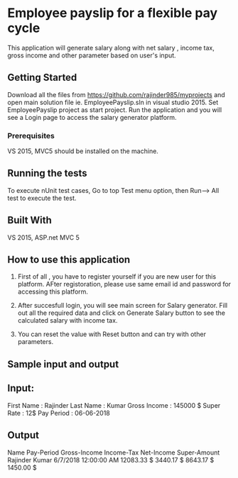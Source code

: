 # Employee payslip for a flexible pay cycle
This application will generate salary along with net salary , income tax, gross income and other parameter based on user's input.

## Getting Started

Download all the files from https://github.com/rajinder985/myprojects and open main solution file ie. EmployeePayslip.sln in visual studio 2015. Set EmployeePayslip project as start project. Run the application and you will see a Login page to access the salary generator platform.

### Prerequisites

VS 2015, MVC5  should be installed on the machine.

## Running the tests

To execute nUnit test cases, Go to top Test menu option, then Run--> All test to execute the test.


## Built With

VS 2015, ASP.net MVC 5


## How to use this application

1. First of all , you have to register yourself if you are new user for this platform. AFter registoration, please use same email id and    password for accessing this platform.

2. After succesfull login, you will see main screen for Salary generator. Fill out all the required data and click on Generate Salary button to see the calculated salary with income tax.

3. You can reset the value with Reset button and can try with other parameters.

## Sample input and output 

## Input:
First Name     : Rajinder
Last Name      : Kumar
Gross Income   : 145000 $
Super Rate     : 12$
Pay Period     : 06-06-2018


## Output
Name	          Pay-Period	           Gross-Income	   Income-Tax	   Net-Income	      Super-Amount
Rajinder Kumar	6/7/2018 12:00:00 AM	 12083.33 $	      3440.17 $	   8643.17 $      	1450.00 $
